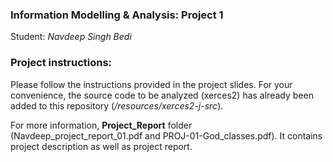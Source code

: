 ### Information Modelling & Analysis: Project 1

Student: *Navdeep Singh Bedi*

### Project instructions:
Please follow the instructions provided in the project slides.
For your convenience, the source code to be analyzed (xerces2)
 has already been added to this repository (*/resources/xerces2-j-src*).


For more information, **Project_Report** folder (Navdeep_project_report_01.pdf and PROJ-01-God_classes.pdf). It contains project description as well as project report.
